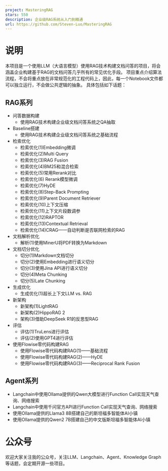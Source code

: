 ```yaml
---
project: MasteringRAG
stars: 550
description: 企业级RAG系统从入门到精通
url: https://github.com/Steven-Luo/MasteringRAG
---
```


说明
==

本项目是一个使用LLM（大语言模型）使用RAG技术构建文档问答的项目，将会涵盖企业构建基于RAG的文档问答几乎所有的常见优化手段。 项目重点介绍算法流程，不会将重点放在非常规范化的工程代码上，因此，每一个Notebook文件都可以独立运行，不会做公共逻辑的抽象。 具体包括如下话题：

RAG系列
-----

-   问答数据构建
    -   使用RAG技术构建企业级文档问答系统之QA抽取
-   Baseline搭建
    -   使用RAG技术构建企业级文档问答系统之基础流程
-   检索优化
    -   检索优化(1)Embedding微调
    -   检索优化(2)Multi Query
    -   检索优化(3)RAG Fusion
    -   检索优化(4)BM25和混合检索
    -   检索优化(5)常用Rerank对比
    -   检索优化(6) Rerank模型微调
    -   检索优化(7)HyDE
    -   检索优化(8)Step-Back Prompting
    -   检索优化(9)Parent Document Retriever
    -   检索优化(10)上下文压缩
    -   检索优化(11)上下文片段数调参
    -   检索优化(12)RAPTOR
    -   检索优化(13)Contextual Retrieval
    -   检索优化(14)CRAG——自动判断是否联网检索的RAG
-   文档解析优化
    -   解析(1)使用MinerU将PDF转换为Markdown
-   文档切分优化
    -   切分(1)Markdown文档切分
    -   切分(2)使用Embedding进行语义切分
    -   切分(3)使用Jina API进行语义切分
    -   切分(4)Meta Chunking
    -   切分(5)Late Chunking
-   生成优化
    -   生成优化(1)超长上下文LLM vs. RAG
-   新架构
    -   新架构(1)LightRAG
    -   新架构(2)HippoRAG 2
    -   架构(3)借助DeepSeek R1的反思型RAG
-   评估
    -   评估(1)TruLens进行评估
    -   评估(2)使用GPT4进行评估
-   使用Flowise零代码构建RAG
    -   使用Flowise零代码构建RAG(1)——基础流程
    -   使用Flowise零代码构建RAG(2)——HyDE
    -   使用Flowise零代码构建RAG(3)——Reciprocal Rank Fusion

Agent系列
-------

-   Langchain中使用Ollama提供的Qwen大模型进行Function Call实现天气查询、网络搜索
-   Langchain中使用千问官方API进行Function Call实现天气查询、网络搜索
-   使用Ollama提供的Llama3 8B搭建自己的斯坦福多智能体AI小镇
-   使用Ollama提供的Qwen2 7B搭建自己的中文版斯坦福多智能体AI小镇

公众号
===

欢迎大家关注我的公众号，关注LLM、Langchain、Agent、Knowledge Graph等话题，会定期开源一些项目。
